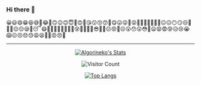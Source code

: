 ### Hi there 👋

😀😃😄😁😆😅🤣😂🙂🙃😉😊😇🥰😍🤩😘😗😚😙🥲😋😛😜🤪😝🤑🤗🤭🤫🤔🤐🤨😐😑😶😏😒🙄😬🤥😌😔😪🤤😴😷🤒🤕🤢🤮🤧🥵🥶🥴😵🤯🤠🥳🥸😎🤓🧐😕😟🙁☹️😮😯😲😳🥺😦😧😨😰😥😢😭😱😖😣😞😓😩😫🥱😤😡😠🤬

---------------------------

<div align="center">
  <a href="https://github.com/Algorineko">
    <img src="https://github-readme-stats.vercel.app/api?username=Algorineko&title_color=333&text_color=777" alt="Algorineko's Stats">
  </a>
  
  <p align="center">
    <img src="https://profile-counter.glitch.me/Algorineko/count.svg" alt="Visitor Count">
  </p>

  <p align="center">
    <a href="https://github.com/Algorineko/github-readme-stats">
      <img src="https://github-readme-stats.vercel.app/api/top-langs/?username=Algorineko" alt="Top Langs">
    </a>
  </p>
</div>



